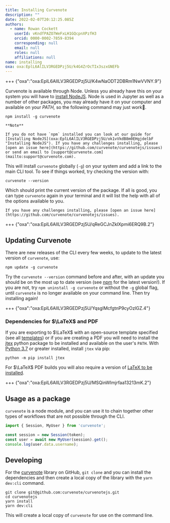 ```yaml
---
title: Installing Curvenote
description: ""
date: 2022-02-07T20:12:25.085Z
authors:
  - name: Rowan Cockett
    userId: vKndfPAZO7WeFxLH1GQcpnXPzfH3
    orcid: 0000-0002-7859-8394
    corresponding: null
    email: null
    roles: null
    affiliations: null
name: installing
oxa: oxa:EplL6AlILV3RGEDPzj5U/k4G4ZrOcTIx3szxGNEFb
---
```


+++ {"oxa":"oxa:EplL6AlILV3RGEDPzj5U/K4wNaODT2DBRm1NwVVNY.9"}

Curvenote is available through Node. Unless you already have this on your system you will have to [install NodeJS](oxa:EplL6AlILV3RGEDPzj5U/ok1vVkdB8m0EHgjdelbF "Installing NodeJS"). Node is used in Jupyter as well as a number of other packages, you may already have it on your computer and available on your *PATH,* so the following command may just work🤞.

```shell
npm install -g curvenote
```

````{important}
**Note**

If you do not have `npm` installed you can look at our guide for [Installing NodeJS](oxa:EplL6AlILV3RGEDPzj5U/ok1vVkdB8m0EHgjdelbF "Installing NodeJS"). If you have any challenges installing, please [open an issue here](https://github.com/curvenote/curvenotejs/issues) or send an email to [support@curvenote.com](mailto:support@curvenote.com).

````

This will install `curvenote` globally (`-g`) on your system and add a link to the main CLI tool. To see if things worked, try checking the version with:

```shell
curvenote --version
```

Which should print the current version of the package. If all is good, you can type `curvenote` again in your terminal and it will list the help with all of the options available to you.

````{note}
If you have any challenges installing, please [open an issue here](https://github.com/curvenote/curvenotejs/issues).

````

+++ {"oxa":"oxa:EplL6AlILV3RGEDPzj5U/qReGCJnZklXpmi6ERQ9B.2"}

## Updating Curvenote

There are new releases of the CLI every few weeks, to update to the latest version of `curvenote`, use:

```shell
npm update -g curvenote
```

Try the `curvenote --version` command before and after, with an update you should be on the most up to date version (see [npm](https://npmjs.com/package/curvenote) for the latest version!). If you are not, try `npm uninstall -g curvenote` or without the `-g` global flag, until `curvenote` is no longer available on your command line. Then try installing again!

+++ {"oxa":"oxa:EplL6AlILV3RGEDPzj5U/YqsgIMcfgtnP9cyOzlGZ.4"}

### Dependencies for $\LaTeX$ and PDF

If you are exporting to $\LaTeX$ with an open-source template specified (see all [templates](https://github.com/curvenote/templates)) or if you are creating a PDF you will need to install the [jtex](https://pypi.org/project/jtex/) python package to be installed and available on the user's `PATH`. With [Python 3.7](https://www.python.org/downloads/) or greater installed, install `jtex` via pip:

```shell
python -m pip install jtex
```

For $\LaTeX$ PDF builds you will also require a version of [LaTeX to be installed](https://www.latex-project.org/get).

+++ {"oxa":"oxa:EplL6AlILV3RGEDPzj5U/MSQinWImjrfaa13213mK.2"}

## Usage as a package

`curvenote` is a node module, and you can use it to chain together other types of workflows that are not possible through the CLI.

```typescript
import { Session, MyUser } from 'curvenote';

const session = new Session(token);
const user = await new MyUser(session).get();
console.log(user.data.username);
```

## Developing

For the [curvenote](https://github.com/curvenote/curvenotejs) library on GitHub, `git clone` and you can install the dependencies and then create a local copy of the library with the `yarn dev:cli` command.

```shell
git clone git@github.com:curvenote/curvenotejs.git
cd curvenotejs
yarn install
yarn dev:cli
```

This will create a local copy of `curvenote` for use on the command line.

